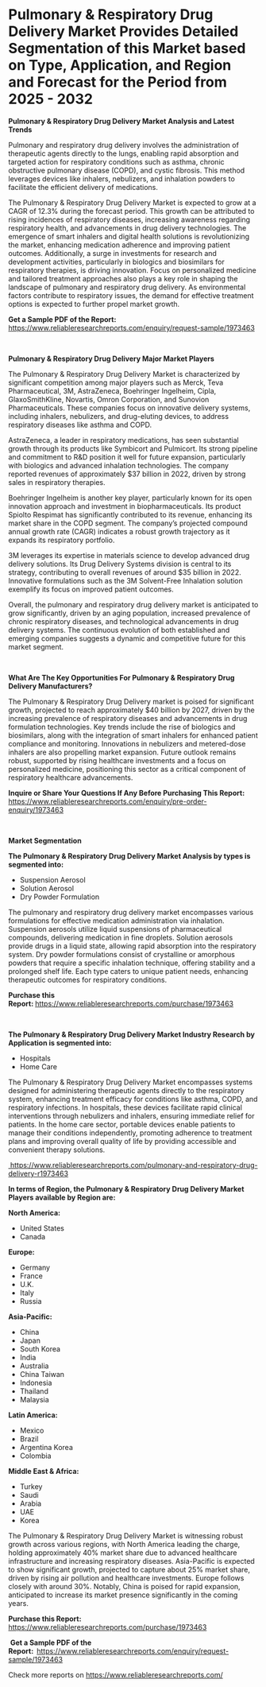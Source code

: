 <p><h1>Pulmonary & Respiratory Drug Delivery Market Provides Detailed Segmentation of this Market based on Type, Application, and Region and Forecast for the Period from 2025 - 2032</h1></p><p><strong>Pulmonary & Respiratory Drug Delivery Market Analysis and Latest Trends</strong></p>
<p><p>Pulmonary and respiratory drug delivery involves the administration of therapeutic agents directly to the lungs, enabling rapid absorption and targeted action for respiratory conditions such as asthma, chronic obstructive pulmonary disease (COPD), and cystic fibrosis. This method leverages devices like inhalers, nebulizers, and inhalation powders to facilitate the efficient delivery of medications.</p><p>The Pulmonary & Respiratory Drug Delivery Market is expected to grow at a CAGR of 12.3% during the forecast period. This growth can be attributed to rising incidences of respiratory diseases, increasing awareness regarding respiratory health, and advancements in drug delivery technologies. The emergence of smart inhalers and digital health solutions is revolutionizing the market, enhancing medication adherence and improving patient outcomes. Additionally, a surge in investments for research and development activities, particularly in biologics and biosimilars for respiratory therapies, is driving innovation. Focus on personalized medicine and tailored treatment approaches also plays a key role in shaping the landscape of pulmonary and respiratory drug delivery. As environmental factors contribute to respiratory issues, the demand for effective treatment options is expected to further propel market growth.</p></p>
<p><strong>Get a Sample PDF of the Report:&nbsp;</strong> <a href="https://www.reliableresearchreports.com/enquiry/request-sample/1973463?utm_campaign=8&utm_medium=2&utm_source=Github&utm_content=ia&utm_term=03032025&utm_id=pulmonary-respiratory-drug-delivery">https://www.reliableresearchreports.com/enquiry/request-sample/1973463</a></p>
<p>&nbsp;</p>
<p><strong>Pulmonary & Respiratory Drug Delivery Major Market Players</strong></p>
<p><p>The Pulmonary & Respiratory Drug Delivery Market is characterized by significant competition among major players such as Merck, Teva Pharmaceutical, 3M, AstraZeneca, Boehringer Ingelheim, Cipla, GlaxoSmithKline, Novartis, Omron Corporation, and Sunovion Pharmaceuticals. These companies focus on innovative delivery systems, including inhalers, nebulizers, and drug-eluting devices, to address respiratory diseases like asthma and COPD.</p><p>AstraZeneca, a leader in respiratory medications, has seen substantial growth through its products like Symbicort and Pulmicort. Its strong pipeline and commitment to R&D position it well for future expansion, particularly with biologics and advanced inhalation technologies. The company reported revenues of approximately $37 billion in 2022, driven by strong sales in respiratory therapies.</p><p>Boehringer Ingelheim is another key player, particularly known for its open innovation approach and investment in biopharmaceuticals. Its product Spiolto Respimat has significantly contributed to its revenue, enhancing its market share in the COPD segment. The company’s projected compound annual growth rate (CAGR) indicates a robust growth trajectory as it expands its respiratory portfolio.</p><p>3M leverages its expertise in materials science to develop advanced drug delivery solutions. Its Drug Delivery Systems division is central to its strategy, contributing to overall revenues of around $35 billion in 2022. Innovative formulations such as the 3M Solvent-Free Inhalation solution exemplify its focus on improved patient outcomes.</p><p>Overall, the pulmonary and respiratory drug delivery market is anticipated to grow significantly, driven by an aging population, increased prevalence of chronic respiratory diseases, and technological advancements in drug delivery systems. The continuous evolution of both established and emerging companies suggests a dynamic and competitive future for this market segment.</p></p>
<p>&nbsp;</p>
<p><strong>What Are The Key Opportunities For Pulmonary & Respiratory Drug Delivery Manufacturers?</strong></p>
<p><p>The Pulmonary & Respiratory Drug Delivery market is poised for significant growth, projected to reach approximately $40 billion by 2027, driven by the increasing prevalence of respiratory diseases and advancements in drug formulation technologies. Key trends include the rise of biologics and biosimilars, along with the integration of smart inhalers for enhanced patient compliance and monitoring. Innovations in nebulizers and metered-dose inhalers are also propelling market expansion. Future outlook remains robust, supported by rising healthcare investments and a focus on personalized medicine, positioning this sector as a critical component of respiratory healthcare advancements.</p></p>
<p><strong>Inquire or Share Your Questions If Any Before Purchasing This Report:</strong> <a href="https://www.reliableresearchreports.com/enquiry/pre-order-enquiry/1973463?utm_campaign=8&utm_medium=2&utm_source=Github&utm_content=ia&utm_term=03032025&utm_id=pulmonary-respiratory-drug-delivery">https://www.reliableresearchreports.com/enquiry/pre-order-enquiry/1973463</a></p>
<p>&nbsp;</p>
<p><strong>Market Segmentation</strong></p>
<p><strong>The Pulmonary & Respiratory Drug Delivery Market Analysis by types is segmented into:</strong></p>
<p><ul><li>Suspension Aerosol</li><li>Solution Aerosol</li><li>Dry Powder Formulation</li></ul></p>
<p><p>The pulmonary and respiratory drug delivery market encompasses various formulations for effective medication administration via inhalation. Suspension aerosols utilize liquid suspensions of pharmaceutical compounds, delivering medication in fine droplets. Solution aerosols provide drugs in a liquid state, allowing rapid absorption into the respiratory system. Dry powder formulations consist of crystalline or amorphous powders that require a specific inhalation technique, offering stability and a prolonged shelf life. Each type caters to unique patient needs, enhancing therapeutic outcomes for respiratory conditions.</p></p>
<p><strong>Purchase this Report:&nbsp;</strong><a href="https://www.reliableresearchreports.com/purchase/1973463?utm_campaign=8&utm_medium=2&utm_source=Github&utm_content=ia&utm_term=03032025&utm_id=pulmonary-respiratory-drug-delivery">https://www.reliableresearchreports.com/purchase/1973463</a></p>
<p>&nbsp;</p>
<p><strong>The Pulmonary & Respiratory Drug Delivery Market Industry Research by Application is segmented into:</strong></p>
<p><ul><li>Hospitals</li><li>Home Care</li></ul></p>
<p><p>The Pulmonary & Respiratory Drug Delivery Market encompasses systems designed for administering therapeutic agents directly to the respiratory system, enhancing treatment efficacy for conditions like asthma, COPD, and respiratory infections. In hospitals, these devices facilitate rapid clinical interventions through nebulizers and inhalers, ensuring immediate relief for patients. In the home care sector, portable devices enable patients to manage their conditions independently, promoting adherence to treatment plans and improving overall quality of life by providing accessible and convenient therapy solutions.</p></p>
<p><a href="https://www.reliableresearchreports.com/pulmonary-and-respiratory-drug-delivery-r1973463?utm_campaign=8&utm_medium=2&utm_source=Github&utm_content=ia&utm_term=03032025&utm_id=pulmonary-respiratory-drug-delivery">&nbsp;https://www.reliableresearchreports.com/pulmonary-and-respiratory-drug-delivery-r1973463</a></p>
<p><strong>In terms of Region, the Pulmonary & Respiratory Drug Delivery Market Players available by Region are:</strong></p>
<p>
    <p> <strong> North America: </strong>
        <ul>
            <li>United States</li>
            <li>Canada</li>
        </ul>
        </p> 
    <p> <strong> Europe: </strong>
        <ul>
            <li>Germany</li>
            <li>France</li>
            <li>U.K.</li>
            <li>Italy</li>
            <li>Russia</li>
        </ul>
        </p> 
    <p> <strong> Asia-Pacific: </strong>
        <ul>
            <li>China</li>
            <li>Japan</li>
            <li>South Korea</li>
            <li>India</li>
            <li>Australia</li>
            <li>China Taiwan</li>
            <li>Indonesia</li>
            <li>Thailand</li>
            <li>Malaysia</li>
        </ul>
        </p> 
    <p> <strong> Latin America: </strong>
        <ul>
            <li>Mexico</li>
            <li>Brazil</li>
            <li>Argentina Korea</li>
            <li>Colombia</li>
        </ul>
        </p> 
    <p> <strong> Middle East & Africa: </strong>
        <ul>
            <li>Turkey</li>
            <li>Saudi</li>
            <li>Arabia</li>
            <li>UAE</li>
            <li>Korea</li>
        </ul>
    </p>
    </p>
<p><p>The Pulmonary & Respiratory Drug Delivery Market is witnessing robust growth across various regions, with North America leading the charge, holding approximately 40% market share due to advanced healthcare infrastructure and increasing respiratory diseases. Asia-Pacific is expected to show significant growth, projected to capture about 25% market share, driven by rising air pollution and healthcare investments. Europe follows closely with around 30%. Notably, China is poised for rapid expansion, anticipated to increase its market presence significantly in the coming years.</p></p>
<p><strong>Purchase this Report: </strong><a href="https://www.reliableresearchreports.com/purchase/1973463?utm_campaign=8&utm_medium=2&utm_source=Github&utm_content=ia&utm_term=03032025&utm_id=pulmonary-respiratory-drug-delivery">https://www.reliableresearchreports.com/purchase/1973463</a></p>
<p>&nbsp;<strong>Get a Sample PDF of the Report:&nbsp;&nbsp;</strong><a href="https://www.reliableresearchreports.com/enquiry/request-sample/1973463?utm_campaign=8&utm_medium=2&utm_source=Github&utm_content=ia&utm_term=03032025&utm_id=pulmonary-respiratory-drug-delivery">https://www.reliableresearchreports.com/enquiry/request-sample/1973463</a></p>
<p><strong></strong></p>
<p>Check more reports on <a href="https://www.reliableresearchreports.com/?utm_campaign=8&utm_medium=2&utm_source=Github&utm_content=ia&utm_term=03032025&utm_id=pulmonary-respiratory-drug-delivery">https://www.reliableresearchreports.com/</a></p>